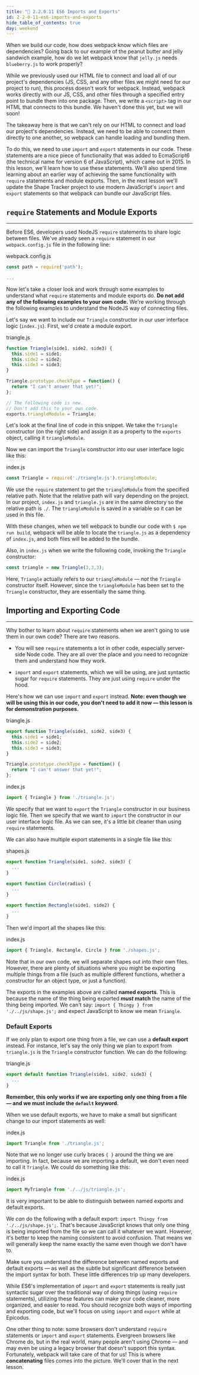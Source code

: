 ```yaml
---
title: "📓 2.2.0.11 ES6 Imports and Exports"
id: 2-2-0-11-es6-imports-and-exports
hide_table_of_contents: true
day: weekend
---
```


When we build our code, how does webpack know which files are dependencies? Going back to our example of the peanut butter and jelly sandwich example, how do we let webpack know that `jelly.js` needs `blueberry.js` to work properly?

While we previously used our HTML file to connect and load all of our project's dependencies (JS, CSS, and any other files we might need for our project to run), this process doesn't work for webpack. Instead, webpack works directly with our JS, CSS, and other files through a specified entry point to bundle them into one package. Then, we write a `<script>` tag in our HTML that connects to this bundle. We haven't done this yet, but we will soon! 

The takeaway here is that we can't rely on our HTML to connect and load our project's dependencies. Instead, we need to be able to connect them directly to one another, so webpack can handle loading and bundling them.

To do this, we need to use `import` and `export` statements in our code. These statements are a nice piece of functionality that was added to EcmaScript6 (the technical name for version 6 of JavaScript), which came out in 2015. In this lesson, we'll learn how to use these statements. We'll also spend time learning about an earlier way of achieving the same functionality with `require` statements and module exports. Then, in the next lesson we'll update the Shape Tracker project to use modern JavaScript's `import` and `export` statements so that webpack can bundle our JavaScript files. 

## `require` Statements and Module Exports
---

Before ES6, developers used NodeJS `require` statements to share logic between files. We've already seen a `require` statement in our `webpack.config.js` file in the following line: 

<div class="filename">webpack.config.js</div>

```js
const path = require('path');

...
```

Now let's take a closer look and work through some examples to understand what `require` statements and module exports do. **Do not add any of the following examples to your own code.** We're working through the following examples to understand the NodeJS way of connecting files.

Let's say we want to include our `Triangle` constructor in our user interface logic (`index.js`). First, we'd create a module export.

<div class="filename">triangle.js</div>

```js
function Triangle(side1, side2, side3) {
  this.side1 = side1;
  this.side2 = side2;
  this.side3 = side3;
}

Triangle.prototype.checkType = function() {
  return "I can't answer that yet!";
};

// The following code is new.
// Don't add this to your own code.
exports.triangleModule = Triangle; 
```

Let's look at the final line of code in this snippet. We take the `Triangle` constructor (on the right side) and assign it as a property to the `exports` object, calling it `triangleModule`.

Now we can import the `Triangle` constructor into our user interface logic like this:

<div class="filename">index.js</div>

```js
const Triangle = require('./triangle.js').triangleModule;
```

We use the `require` statement to get the `triangleModule` from the specified relative path. Note that the relative path will vary depending on the project. In our project, `index.js` and `triangle.js` are in the same directory so the relative path is `./`. The `triangleModule` is saved in a variable so it can be used in this file. 

With these changes, when we tell webpack to bundle our code with `$ npm run build`, webpack will be able to locate the `triangle.js` as a dependency of `index.js`, and both files will be added to the bundle. 

Also, in `index.js` when we write the following code, invoking the `Triangle` constructor:

```js
const triangle = new Triangle(3,3,3);
```

Here, `Triangle` actually refers to our `triangleModule` — _not_ the `Triangle` constructor itself. However, since the `triangleModule` has been set to the `Triangle` constructor, they are essentially the same thing.

## Importing and Exporting Code
--- 

Why bother to learn about `require` statements when we aren't going to use them in our own code? There are two reasons.

* You will see `require` statements a lot in other code, especially server-side Node code. They are all over the place and you need to recognize them and understand how they work.

* `import` and `export` statements, which we will be using, are just syntactic sugar for `require` statements. They are just using `require` under the hood.

Here's how we can use `import` and `export` instead. **Note: even though we will be using this in our code, you don't need to add it now — this lesson is for demonstration purposes.**

<div class="filename">triangle.js</div>

```js
export function Triangle(side1, side2, side3) {
  this.side1 = side1;
  this.side2 = side2;
  this.side3 = side3;
}

Triangle.prototype.checkType = function() {
  return "I can't answer that yet!";
};
```

<div class="filename">index.js</div>

```js
import { Triangle } from './triangle.js';
```

We specify that we want to `export` the `Triangle` constructor in our business logic file. Then we specify that we want to `import` the constructor in our user interface logic file. As we can see, it's a little bit cleaner than using `require` statements.

We can also have multiple export statements in a single file like this:

<div class="filename">shapes.js</div>

```js
export function Triangle(side1, side2, side3) {
  ...
}

export function Circle(radius) {
  ...
}

export function Rectangle(side1, side2) {
  ...
}
```

Then we'd import all the shapes like this:

<div class="filename">index.js</div>

```js
import { Triangle, Rectangle, Circle } from './shapes.js';
```

Note that in our own code, we will separate shapes out into their own files. However, there are plenty of situations where you might be exporting multiple things from a file (such as multiple different functions, whether a constructor for an object type, or just a function).

The exports in the examples above are called **named exports**. This is because the name of the thing being exported **_must_ match** the name of the thing being imported. We can't say: `import { Thingy } from './../js/shape.js';` and expect JavaScript to know we mean `Triangle`.

### Default Exports

If we only plan to export one thing from a file, we can use a **default export** instead. For instance, let's say the only thing we plan to export from `triangle.js` is the `Triangle` constructor function. We can do the following: 

<div class="filename">triangle.js</div>

```js
export default function Triangle(side1, side2, side3) {
  ...
}
```

**Remember, this only works if we are exporting only one thing from a file — and we must include the `default` keyword.**

When we use default exports, we have to make a small but significant change to our import statements as well:

<div class="filename">index.js</div>

```js
import Triangle from './triangle.js';
```

Note that we no longer use curly braces `{ }` around the thing we are importing. In fact, because we are importing a default, we don't even need to call it `Triangle`. We could do something like this:

<div class="filename">index.js</div>

```js
import MyTriangle from './../js/triangle.js';
```

It is very important to be able to distinguish between named exports and default exports. 

We _can_ do the following with a default export: `import Thingy from './../js/shape.js';`. That's because JavaScript knows that only one thing is being imported from the file so we can call it whatever we want. However, it's better to keep the naming consistent to avoid confusion. That means we will generally keep the name exactly the same even though we don't have to.

Make sure you understand the difference between named exports and default exports — as well as the subtle but significant difference between the import syntax for both. These little differences trip up many developers.

While ES6's implementation of `import` and `export` statements is really just syntactic sugar over the traditional way of doing things (using `require` statements), utilizing these features can make your code cleaner, more organized, and easier to read. You should recognize both ways of importing and exporting code, but we'll focus on using `import` and `export` while at Epicodus.

One other thing to note: some browsers don't understand `require` statements or `import` and `export` statements. Evergreen browsers like Chrome do, but in the real world, many people aren't using Chrome — and may even be using a legacy browser that doesn't support this syntax. Fortunately, webpack will take care of that for us! This is where **concatenating** files comes into the picture. We'll cover that in the next lesson.
